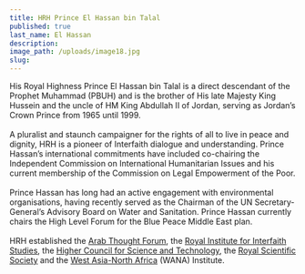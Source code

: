 ```yaml
---
title: HRH Prince El Hassan bin Talal
published: true
last_name: El Hassan
description:
image_path: /uploads/image18.jpg
slug:
---
```



His Royal Highness Prince El Hassan bin Talal is a direct descendant of the Prophet Muhammad (PBUH) and is the brother of His late Majesty King Hussein and the uncle of HM King Abdullah II of Jordan, serving as Jordan’s Crown Prince from 1965 until 1999.
<br>
<br>A pluralist and staunch campaigner for the rights of all to live in peace and dignity, HRH is a pioneer of Interfaith dialogue and understanding. Prince Hassan’s international commitments have included co-chairing the Independent Commission on International Humanitarian Issues and his current membership of the Commission on Legal Empowerment of the Poor.
<br>
<br>Prince Hassan has long had an active engagement with environmental organisations, having recently served as the Chairman of the UN Secretary-General’s Advisory Board on Water and Sanitation. Prince Hassan currently chairs the High Level Forum for the Blue Peace Middle East plan.
<br>
<br>HRH established the [Arab Thought Forum](http://www.atf.org.jo/?q=en), the [Royal Institute for Interfaith Studies](http://www.riifs.org/index.php/en/), the [Higher Council for Science and Technology](http://hcst.gov.jo/), the [Royal Scientific Society](http://www.rss.jo/) and the [West Asia-North Africa](http://wanainstitute.org/en) (WANA) Institute.